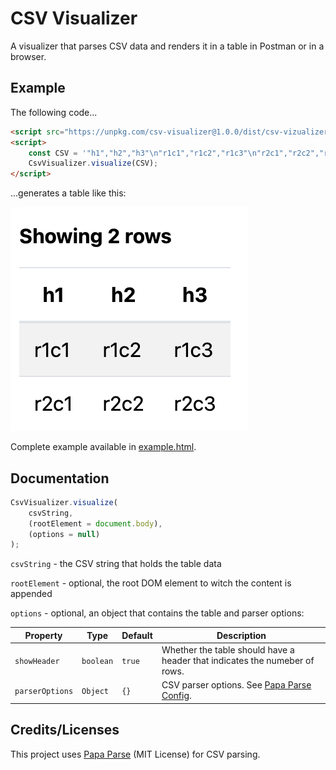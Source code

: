 # CSV Visualizer

A visualizer that parses CSV data and renders it in a table in Postman or in a browser.

## Example

The following code...

```html
<script src="https://unpkg.com/csv-visualizer@1.0.0/dist/csv-vizualizer.min.js"></script>
<script>
    const CSV = '"h1","h2","h3"\n"r1c1","r1c2","r1c3"\n"r2c1","r2c2","r2c3"';
    CsvVisualizer.visualize(CSV);
</script>
```

...generates a table like this:

![HTML table](./gfx/simple-table.png)

Complete example available in [example.html](example.html).

## Documentation

```js
CsvVisualizer.visualize(
    csvString,
    (rootElement = document.body),
    (options = null)
);
```

`csvString` - the CSV string that holds the table data

`rootElement` - optional, the root DOM element to witch the content is appended

`options` - optional, an object that contains the table and parser options:

| Property        | Type      | Default | Description                                                                         |
| --------------- | --------- | ------- | ----------------------------------------------------------------------------------- |
| `showHeader`    | `boolean` | `true`  | Whether the table should have a header that indicates the numeber of rows.          |
| `parserOptions` | `Object`  | `{}`    | CSV parser options. See [Papa Parse Config](https://www.papaparse.com/docs#config). |

## Credits/Licenses

This project uses [Papa Parse](https://www.papaparse.com/) (MIT License) for CSV parsing.

